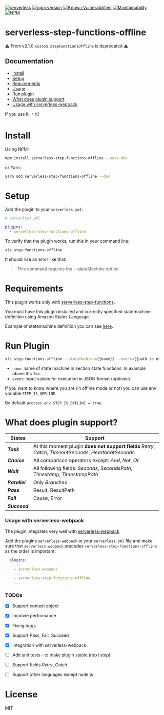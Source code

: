 [![serverless](http://public.serverless.com/badges/v3.svg)](http://www.serverless.com)
[![npm version](https://badge.fury.io/js/serverless-step-functions-offline.svg)](https://badge.fury.io/js/serverless-step-functions-offline)
[![Known Vulnerabilities](https://snyk.io/test/github/vkkis93/serverless-step-functions-offline/badge.svg?targetFile=package.json)](https://snyk.io/test/github/vkkis93/serverless-step-functions-offline?targetFile=package.json)
[![Maintainability](https://api.codeclimate.com/v1/badges/b321644ef368976aee12/maintainability)](https://codeclimate.com/github/vkkis93/serverless-step-functions-offline/maintainability)
[![NPM](https://nodei.co/npm/serverless-step-functions-offline.png)](https://nodei.co/npm/serverless-step-functions-offline/)


# serverless-step-functions-offline
:warning: From v2.1.0 `custom.stepFunctionsOffline` is deprecated :warning:

## Documentation

- [Install](#install)
- [Setup](#setup)
- [Requirements](#requirements)
- [Usage](#usage)
- [Run plugin](#run-plugin)
- [What does plugin support](#what-does-plugin-support)
- [Usage with serverless-wepback](#usage-with-serverless-webpack)

If you use it, ⭐️ it!

# Install
Using NPM:
```bash
npm install serverless-step-functions-offline --save-dev
```
or Yarn:
```bash
yarn add serverless-step-functions-offline --dev
```

# Setup
Add the plugin to your `serverless.yml`:
```yaml
# serverless.yml

plugins:
  - serverless-step-functions-offline
```

To verify that the plugin works, run this in your command line:
```bash
sls step-functions-offline
```

It should rise an error like that:

> This command requires the --stateMachine option

# Requirements
This plugin works only with [serverless-step-functions](https://github.com/horike37/serverless-step-functions).

You must have this plugin installed and correctly specified statemachine definition using Amazon States Language.

Example of statemachine definition you can see [here](https://github.com/horike37/serverless-step-functions#setup).

# Run Plugin
```bash
sls step-functions-offline --stateMachine={{name}} --event={{path to event file}}
```

- `name`: name of state machine in section state functions. In example above it's `foo`.
- `event`: input values for execution in JSON format (optional)

If you want to know where you are (in offline mode or not) you can use env variable `STEP_IS_OFFLINE`.

By default `process.env.STEP_IS_OFFLINE = true`.

# What does plugin support?
| States | Support |
| ------ | ------ |
| ***Task*** | At this moment  plugin **does not support fields** *Retry*, *Catch*, *TimeoutSeconds*, *HeartbeatSeconds* |
| ***Choice*** | All comparison operators except: *And*, *Not*, *Or* |
| ***Wait***  | All following fields: *Seconds*, *SecondsPath*, *Timestamp*, *TimestampPath* |
| ***Parallel*** |  Only *Branches* |
| ***Pass*** | Result, ResultPath |
| ***Fail***| Cause, Error|
| ***Succeed***| |

### Usage with serverless-webpack

The plugin integrates very well with [serverless-webpack](https://github.com/serverless-heaven/serverless-webpack).

Add the plugins `serverless-webpack` to your `serverless.yml` file and make sure that `serverless-webpack`
precedes `serverless-step-functions-offline` as the order is important:
```yaml
  plugins:
    ...
    - serverless-webpack
    ...
    - serverless-step-functions-offline
    ...
```

### TODOs
 - [x] Support context object
 - [x] Improve performance
 - [x] Fixing bugs
 - [x] Support Pass, Fail, Succeed
 - [x] Integration with serverless-webpack
 - [ ] Add unit tests - to make plugin stable (next step) 
 - [ ] Support fields *Retry*, *Catch*
 - [ ] Support other languages except node.js


# License

MIT

